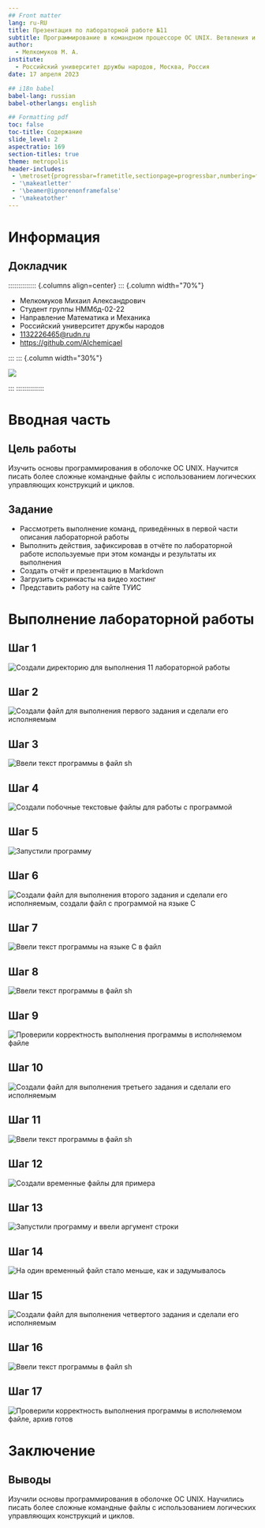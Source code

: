 ```yaml
---
## Front matter
lang: ru-RU
title: Презентация по лабораторной работе №11
subtitle: Программирование в командном процессоре ОС UNIX. Ветвления и циклы
author:
  - Мелкомуков М. А.
institute:
  - Российский университет дружбы народов, Москва, Россия
date: 17 апреля 2023

## i18n babel
babel-lang: russian
babel-otherlangs: english

## Formatting pdf
toc: false
toc-title: Содержание
slide_level: 2
aspectratio: 169
section-titles: true
theme: metropolis
header-includes:
 - \metroset{progressbar=frametitle,sectionpage=progressbar,numbering=fraction}
 - '\makeatletter'
 - '\beamer@ignorenonframefalse'
 - '\makeatother'
---
```


# Информация

## Докладчик

:::::::::::::: {.columns align=center}
::: {.column width="70%"}

  * Мелкомуков Михаил Александрович
  * Студент группы НММбд-02-22
  * Направление Математика и Механика
  * Российский университет дружбы народов
  * [1132226465@rudn.ru](mailto:1132226465@rudn.ru)
  * <https://github.com/Alchemicael>

:::
::: {.column width="30%"}

![](./image/me.jpg)

:::
::::::::::::::

# Вводная часть

## Цель работы

Изучить основы программирования в оболочке ОС UNIX. Научится писать более сложные командные файлы с использованием логических управляющих конструкций и циклов.

## Задание

- Рассмотреть выполнение команд, приведённых в первой части описания лабораторной работы
- Выполнить действия, зафиксировав в отчёте по лабораторной работе используемые при этом команды и результаты их выполнения
- Создать отчёт и презентацию в Markdown
- Загрузить скринкасты на видео хостинг
- Представить работу на сайте ТУИС

# Выполнение лабораторной работы

## Шаг 1

![Создали директорию для выполнения 11 лабораторной работы](image/1.png)

## Шаг 2

![Создали файл для выполнения первого задания и сделали его исполняемым](image/2.png)

## Шаг 3

![Ввели текст программы в файл sh](image/3.png)

## Шаг 4

![Создали побочные текстовые файлы для работы с программой](image/4.png)

## Шаг 5

![Запустили программу](image/5.png)

## Шаг 6

![Создали файл для выполнения второго задания и сделали его исполняемым, создали файл с программой на языке С](image/6.png)

## Шаг 7

![Ввели текст программы на языке С в файл](image/7.png)

## Шаг 8

![Ввели текст программы в файл sh](image/8.png)

## Шаг 9

![Проверили корректность выполнения программы в исполняемом файле](image/9.png)

## Шаг 10

![Создали файл для выполнения третьего задания и сделали его исполняемым](image/10.png)

## Шаг 11

![Ввели текст программы в файл sh](image/11.png)

## Шаг 12

![Создали временные файлы для примера](image/12.png)

## Шаг 13

![Запустили программу и ввели аргумент строки](image/13.png)

## Шаг 14

![На один временный файл стало меньше, как и задумывалось](image/14.png)

## Шаг 15

![Создали файл для выполнения четвертого задания и сделали его исполняемым](image/15.png)

## Шаг 16

![Ввели текст программы в файл sh](image/16.png)

## Шаг 17

![Проверили корректность выполнения программы в исполняемом файле, архив готов](image/17.png)

# Заключение

## Выводы

Изучили основы программирования в оболочке ОС UNIX. Научились писать более сложные командные файлы с использованием логических управляющих конструкций и циклов.

